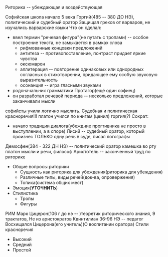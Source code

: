 Риторика -- убеждающая и воздействующая

Софийская школа начало 5 века
Горгий(485 -- 380 ДО НЭ), политический и судебный оратор
Защищал греков от варваров, не изучались варварские языки
Что он сделал:
* ввел термин "речевая фигура"(не путать с тропами) -- особое построение текста, не замыкается в рамках слова
  * рифмованные концовки предложений
  * антитеза -- противопоставление, понтраст придает яркие чувства
  * оксюмарон
  * аллитерация -- повторение одинаковых или однородных согласных в стихотворении, придающее ему особую звуковую выразительность
  * осонанция -- игра гласными звуками
* родоначальник грамматики
Протагор(ещё один софиец)
* он разработал речевой периода -- несколько предложений, которые заканчивали мысли

софийсты учили логично мыслить. Судебная и политическая красноречия!!!
платон учился по книгам (ценил) горгия(?)
Сократ:
* начало традиции диалога(убеждние прогтивника не просто в выступлении, а в споре)
Лисий -- судебный оратор, который произнес ТОЛЬКО одну речь в суде, писал логографы

Демосфен(384 - 322 ДН НЭ) -- политический оратор
камешка во рту
платон мысли и речи, философ
Аристотель -- законченный труд по риторике
* Общие вопросы риторики
  * Сущность как риторика для убеждения(риторика для убеждения)
  * Различные типы, виды речей(док-ва, опровержения)
  * Топика(система общих мест)
* Эмоция(**УТОЧНИТЬ**)
* Стилистика
  * Тропы
  * Фигуры

РИМ
Марк Цицерон(106 г до нэ -- )теоретик риторического знания, 9 трактатов, 
Не из аристократов
Квинтилиан 36-96 НЭ -- педагог
Восхищался Цицерона(его учитель)(О воспитании оратора)
Стили красноречия
* Высокий
* Средний
* Простой


